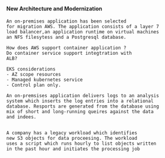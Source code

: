 #### New Architecture and Modernization

    An on-premises application has been selected
    for migration AWS. The application consists of a layer 7
    load balancer,an application runtime on virtual machines
    an NFS filesytess and a Postgresql database.

    How does AWS support container application ?
    Do container service support integtration with
    ALB?

    EKS considerations
    - AZ scope resources
    - Managed kubernetes service
    - Control plan only.

    An on-premsises application delivers logs to an analysis
    system which inserts the log entries into a relational
    database. Resports are generated from the database using
    mix of short and long-running queires against the data
    and indees.


    A company has a legacy workload which identifies
    new S3 objects for data proceesing. The workload
    uses a script which runs hourly to list objects written
    in the past hour and initiates the processing job
    

